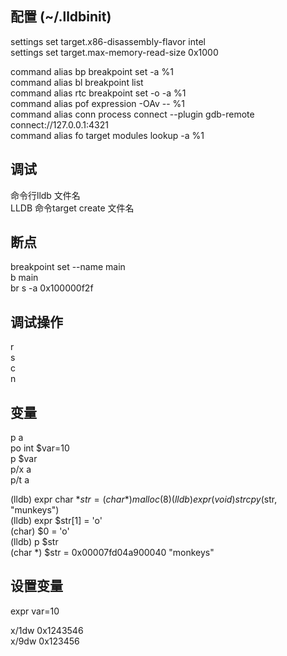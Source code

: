 ## 配置 (~/.lldbinit)  
settings set target.x86-disassembly-flavor intel  
settings set target.max-memory-read-size 0x1000  
  
command alias bp breakpoint set -a %1  
command alias bl breakpoint list  
command alias rtc breakpoint set -o -a %1  
command alias pof expression -OAv -- %1  
command alias conn process connect --plugin gdb-remote connect://127.0.0.1:4321   
command alias fo target modules lookup -a %1  

## 调试  
命令行lldb 文件名  
LLDB 命令target create 文件名  
  
## 断点  
breakpoint set --name main  
b main  
br s -a 0x100000f2f  
  
  
## 调试操作  
r  
s  
c  
n  
  
## 变量  
p a  
po int $var=10  
p $var  
p/x a  
p/t a  

(lldb) expr char *$str = (char *)malloc(8)  
(lldb) expr (void)strcpy($str, "munkeys")  
(lldb) expr $str[1] = 'o'  
(char) $0 = 'o'  
(lldb) p $str  
(char *) $str = 0x00007fd04a900040 "monkeys"  

  
## 设置变量  
expr var=10  
  
x/1dw 0x1243546  
x/9dw 0x123456  
  
